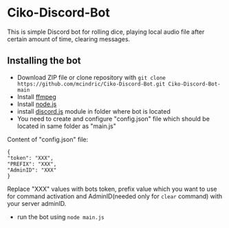 # Ciko-Discord-Bot
This is simple Discord bot for rolling dice, playing local audio file after certain amount of time, clearing messages. 
## Installing the bot
  * Download ZIP file or clone repository with `git clone https://github.com/mcindric/Ciko-Discord-Bot.git Ciko-Discord-Bot-main`
  * Install [ffmpeg](https://ffmpeg.org/)
  * Install [node.js](https://nodejs.org/en/)
  * install [discord.js](https://discord.js.org/#/) module in folder where bot is located
  * You need to create and configure "config.json" file which should be located in same folder as "main.js"

  Content of "config.json" file:
  ```
  {
  "token": "XXX",
  "PREFIX": "XXX",
  "AdminID": "XXX"
  }
  ```
  Replace "XXX" values with bots token, prefix value which you want to use for command activation and AdminID(needed only for `clear` command) with your server adminID. 
  * run the bot using `node main.js`

